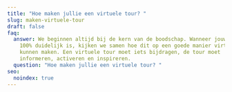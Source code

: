 ```yaml
---
title: "Hoe maken jullie een virtuele tour? "
slug: maken-virtuele-tour
draft: false
faq:
  answer: We beginnen altijd bij de kern van de boodschap. Wanneer jouw boodschap
    100% duidelijk is, kijken we samen hoe dit op een goede manier virtueel
    kunnen maken. Een virtuele tour moet iets bijdragen, de tour moet
    informeren, activeren en inspireren.
  question: "Hoe maken jullie een virtuele tour? "
seo:
  noindex: true
---
```

